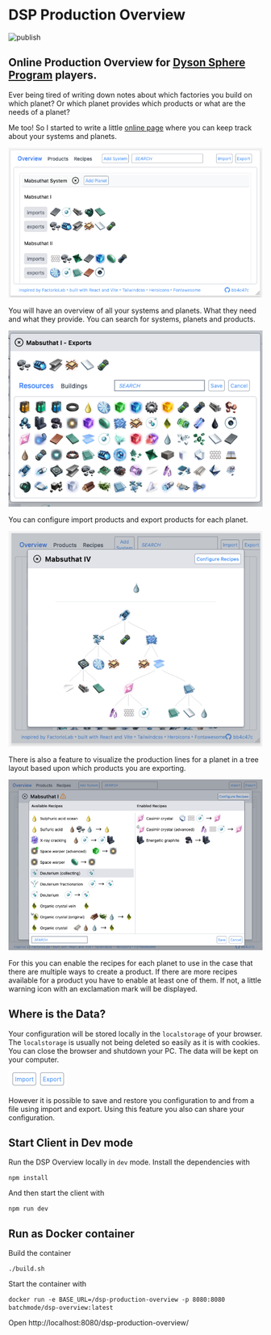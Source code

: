 # DSP Production Overview

![publish](https://github.com/batchmode/dsp-production-overview/actions/workflows/publish.yml/badge.svg)

## Online Production Overview for [Dyson Sphere Program](https://store.steampowered.com/app/1366540/Dyson_Sphere_Program/) players.

Ever being tired of writing down notes about which factories you build on which planet?
Or which planet provides which products or what are the needs of a planet?

Me too! So I started to write a little [online page](https://batchmode.github.io/dsp-production-overview/) where you can keep track about your systems and planets.

![overview](doc/images/overview.png?raw=true "Overview")

You will have an overview of all your systems and planets. What they need and what they provide.
You can search for systems, planets and products.

![exports](doc/images/select_exports.png?raw_true "Exports")

You can configure import products and export products for each planet.

![chain](doc/images/production_chain.png?raw=true "Production Chain")

There is also a feature to visualize the production lines for a planet in a tree layout based upon which products you are exporting.

![recipes](doc/images/enable_recipes.png?raw=true "Enable Recipes")

For this you can enable the recipes for each planet to use in the case that there are multiple ways to create a product.
If there are more recipes available for a product you have to enable at least one of them.
If not, a little warning icon with an exclamation mark will be displayed.

## Where is the Data?

Your configuration will be stored locally in the `localstorage` of your browser.
The `localstorage` is usually not being deleted so easily as it is with cookies. 
You can close the browser and shutdown your PC. The data will be kept on your computer.

![your_data](doc/images/import_export_data.png?raw=true "Your Data")

However it is possible to save and restore you configuration to and from a file using import and export.
Using this feature you also can share your configuration.

## Start Client in Dev mode

Run the DSP Overview locally in `dev` mode.
Install the dependencies with

```
npm install
```

And then start the client with

```
npm run dev
```

## Run as Docker container

Build the container

```
./build.sh
``` 

Start the container with

```
docker run -e BASE_URL=/dsp-production-overview -p 8080:8080 batchmode/dsp-overview:latest
```

Open http://localhost:8080/dsp-production-overview/